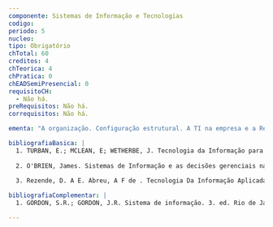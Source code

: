 ```yaml
---
componente: Sistemas de Informação e Tecnologias
codigo:  
periodo: 5
nucleo:
tipo: Obrigatório
chTotal: 60 
creditos: 4
chTeorica: 4 
chPratica: 0 
chEADSemiPresencial: 0
requisitoCH:
  - Não há.
preRequisitos: Não há.
correquisitos: Não há.

ementa: "A organização. Configuração estrutural. A TI na empresa e a Revolução da Web. Visão sistêmica de estratégias integradoras de áreas e informação como apoio ao processo decisório. Aplicações organizacionais; Planejamento. Elementos da Tomada de decisão numa organização. Decisão e controle. Sistemas de Informação Transacionais, Gerenciais e de Apoio às Operações e à Decisão. ERPs. CRMs. SCMs. Business intellligence. Gestão do conhecimento. A importância do planejamento em TI. Tendências em TI nas organizações."

bibliografiaBasica: |
  1. TURBAN, E.; MCLEAN, E; WETHERBE, J. Tecnologia da Informação para Gestão. Transformando os Negócios na Economia Digital. Tradução de Renate Schinke. Revisão técnica de Ângela F. Brodbeck. Porto Alegre: Bookman, 2004.
  
  2. O'BRIEN, James. Sistemas de Informação e as decisões gerenciais na era da Internet. São Paulo: Editora Saraiva, 2001.
  
  3. Rezende, D. A E. Abreu, A F de . Tecnologia Da Informação Aplicada A Sistemas de Informação Empresariais: O Papel Estratégico Da Informação E Dos Sistemas de Informação Nas Empresas. São Paulo: Editora Atlas, 2010.

bibliografiaComplementar: |
  1. GORDON, S.R.; GORDON, J.R. Sistema de informação. 3. ed. Rio de Janeiro: LTC. Livros Técnicos e Científicos Editora S.A., 2006.

---
```

